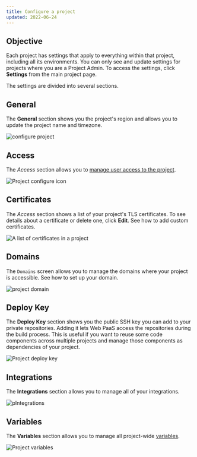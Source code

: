 ```yaml
---
title: Configure a project
updated: 2022-06-24
---
```


## Objective  

Each project has settings that apply to everything within that project, including all its environments.
You can only see and update settings for projects where you are a Project Admin.
To access the settings, click  **Settings** from the main project page.

The settings are divided into several sections.

## General

The **General** section shows you the project's region and allows you to update the project name and timezone.

![configure project](settings-general.png "0.7")

## Access

The *Access* section allows you to [manage user access to the project](administration-users#manage-users.).

![Project configure icon](settings-project-access.png "0.7")

## Certificates

The *Access* section shows a list of your project's TLS certificates.
To see details about a certificate or delete one, click **Edit**.
See how to add custom certificates.

![A list of certificates in a project](settings-certificates.png "0.7")

## Domains

The `Domains` screen allows you to manage the domains where your project is accessible.
See how to set up your domain.

![project domain](settings-domains.png "0.7")

## Deploy Key

The **Deploy Key** section shows you the public SSH key you can add to your private repositories.
Adding it lets Web PaaS access the repositories during the build process.
This is useful if you want to reuse some code components across multiple projects and manage those components as dependencies of your project.

![Project deploy key](settings-deploy-key.png "0.7")

## Integrations

The **Integrations** section allows you to manage all of your integrations.

![pIntegrations](settings-integrations.png "0.7")

## Variables

The **Variables** section allows you to manage all project-wide [variables](development-variables1.).

![Project variables](settings-variables-project.png "0.7")
